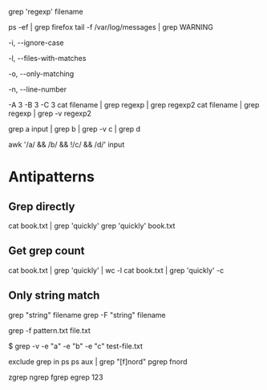 <!--
.. title: Grip On Grep
.. slug: grip-on-grep
.. date: 2018-11-08 12:31:03 UTC+05:30
.. tags: draft
.. category:
.. link:
.. description: 20+ pratical tips to master grep command line utility
.. type: text
-->


grep 'regexp' filename

ps -ef | grep firefox
tail -f /var/log/messages | grep WARNING

-i, --ignore-case

-l, --files-with-matches

-o, --only-matching

-n, --line-number

 -A 3
 -B 3
 -C 3
cat filename | grep regexp | grep regexp2
cat filename | grep regexp | grep -v regexp2

grep a input | grep b | grep -v c | grep d

awk '/a/ && /b/ && !/c/ && /d/' input

# Antipatterns

## Grep directly
cat book.txt | grep 'quickly'
grep 'quickly' book.txt

## Get grep count

cat book.txt | grep 'quickly' | wc -l
cat book.txt | grep 'quickly' -c

## Only string match

grep "string" filename
grep -F "string" filename


grep -f pattern.txt file.txt


$ grep -v -e "a" -e "b" -e "c" test-file.txt

exclude grep in ps
ps aux | grep "[f]nord"
pgrep fnord

zgrep
ngrep
fgrep
egrep
123
